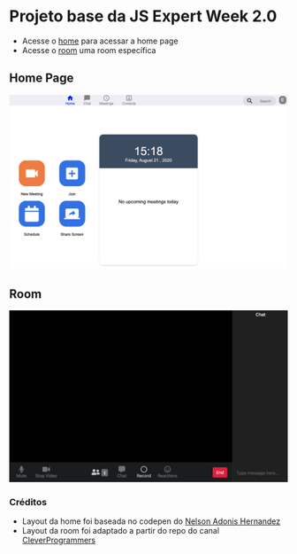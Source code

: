# Projeto base da JS Expert Week 2.0

- Acesse o [home](./pages/home/index.html) para acessar a home page
- Acesse o [room](./page/room/index.html) uma room específica

## Home Page

![home page](public/prints/home.png)

## Room

![room](public/prints/room.png)

### Créditos

- Layout da home foi baseada no codepen do [Nelson Adonis Hernandez
](https://codepen.io/nelsonher019/pen/eYZBqOm)
- Layout da room foi adaptado a partir do repo do canal [CleverProgrammers](https://github.com/CleverProgrammers/nodejs-zoom-clone/blob/master/views/room.ejs)
